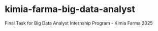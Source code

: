 # kimia-farma-big-data-analyst
Final Task for Big Data Analyst Internship Program - Kimia Farma 2025

